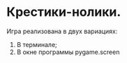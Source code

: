 ﻿# Крестики-нолики.

Игра реализована в двух вариациях: 
1. В терминале;
2. В окне программы pygame.screen
